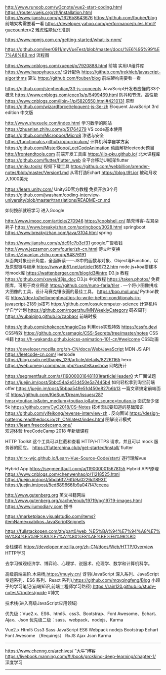 
http://www.runoob.com/w3cnote/vue2-start-coding.html   
https://router.vuejs.org/zh/installation.html
https://www.jianshu.com/p/1626b8643676
https://github.com/fouber/blog                                     前端架构需要看一看
https://developer.yahoo.com/performance/rules.html?guccounter=2      雅虎性能优化准则

https://www.npmjs.com.cn/getting-started/what-is-npm/

https://github.com/leer0911/myVueTest/blob/master/docs/%E6%95%99%E7%A8%8B.md   流程图

https://www.cnblogs.com/xuepei/p/7920888.html                    前端 实用UI组件库
https://www.happyhues.co/                                                          设计配色
https://github.com/trekhleb/javascript-algorithms                    算法
https://github.com/fouber/blog                                   		前端架构需要看一看

https://github.com/stephentian/33-js-concepts                       JavaScript开发者应懂的33个概念 
https://www.cnblogs.com/coco1s/p/5499469.html                  防抖和节流，高性能
https://www.cnblogs.com/libin-1/p/5820550.html#4210131    原型
https://github.com/wizardforcel/eloquent-js-3e-zh                 Eloquent JavaScript 3rd edition 中文版

http://www.shuxuele.com/index.html                                        学习数学的网站
https://zhuanlan.zhihu.com/p/51764279                                  VS code基本使用
https://github.com/Micropoor/Micro8                                        渗透与安全
https://functionalcs.github.io/curriculum/                                  计算机科学自学方案
https://github.com/MisterBooo/LeetCodeAnimation                 动画解析leetcode题目
http://frontendtools.com                                                            前端开发工具库
https://lib-pku.github.io/                                                             北大课程库
https://github.com/flutter/flutter_web                                         全平台移动UI框架flutter
https://miku.tools/                                                                       视频下载工具
https://github.com/webbillion/xrender-notes/blob/master/Version1.md        从零打造Echart
https://blog.t9t.io/                                                                         被动月收入1000美元

https://learn.unity.com/                                                                 Unity3D官方教程 免费开放3个月
https://github.com/jwasham/coding-interview-university/blob/master/translations/README-cn.md

如何按部就班学习 进入Google

 http://www.imooc.com/article/270946
https://coolshell.cn/                                                 酷壳博客-左耳朵耗子
https://www.breakyizhan.com/springboot/3028.html          springboot
https://www.breakyizhan.com/java/3104.html                      spring

https://www.jianshu.com/p/dc91c7b3cf31              google广告收钱
http://www.jezzamon.com/fourier/zh-cn.html          傅立叶变换
https://zhuanlan.zhihu.com/p/84876191  
从面向对象设计角度，全面解读——JS中的函数与对象、Object与Function、以及原型链与继承
https://www.jb51.net/article/169732.htm         node.js+koa搭建本地mock库
https://wattenberger.com/blog/d3#intro   D3.js 教程
https://github.com/xswei/d3js_doc          D3.js 中文教程
https://taken.photos/                                    免费图库，可用于商业用途
https://github.com/nuno-faria/tiler .       一个将小图像拼成大图像的工具，设计马赛克镶嵌画的最佳工具。
https://bop.mol.uno/                                               Python教程
https://dev.to/hellomeghna/tips-to-write-better-conditionals-in-javascript-2189       js技巧
https://github.com/ossu/computer-science            计算机科学自学计划
https://github.com/rogerzhu/MNWeeklyCategory         码农周刊
https://wubaiqing.github.io/zaobao/                                  前端时报

https://github.com/chokcoco/magicCss                                            利用css实现特效
https://cssfx.dev/                                                                                  CSS特效
https://github.com/cssmagic/CSS-Secrets/tree/master/notes        CSS书籍
https://h-wakanda.github.io/css-animation-101-cn/#welcome       CSS动画

https://developer.mozilla.org/zh-CN/docs/Web/JavaScript             MDN   JS  API
https://leetcode-cn.com/                                                                     leetcode
https://blog.csdn.net/banjw_129/article/details/82261165               hexo    
https://web.umeng.com/main.php?c=site&a=show			   网站统计

https://segmentfault.com/a/1190000016481101#articleHeader0    大厂面试题
https://juejin.im/post/5bbc54a2e51d450e5a7445b4        如何轻松拿到淘宝前端 offer
https://juejin.im/post/5bbaa549e51d450e827b6b13         一篇文章搞定前端面试
https://github.com/KieSun/Dream/issues/28?hmsr=toutiao.io&utm_medium=toutiao.io&utm_source=toutiao.io
面试至少涨5k
https://github.com/CyC2018/CS-Notes                                   技术面试要知道的基础知识
https://github.com/yifeikong/reverse-interview-zh .      反向面试
https://design-patterns.readthedocs.io/zh_CN/latest/index.html     图解设计模式
https://learn.freecodecamp.one/    
欢迎体验 freeCodeCamp 2018 年新版课程

HTTP Toolkit
这个工具可以拦截和查看 HTTP/HTTPS 请求，并且可以 mock 服务器的回应。
https://flutterchina.club/get-started/install/         flutter

https://nlrx-wjc.github.io/Learn-Vue-Source-Code/start/     逐行理解vue

Hybrid App
https://segmentfault.com/a/1190000015678155                         Hybrid APP原理
https://www.cnblogs.com/chenwenhao/p/11218525.html
https://juejin.im/post/5bda6f276fb9a0226d18931f
https://juejin.im/post/5ed689666fb9a047f47cceea

http://www.gutenberg.org                                         英文书籍网站
http://www.gutenberg.org/cache/epub/19719/pg19719-images.html
https://www.jiumodiary.com                                    搜书


https://marketplace.visualstudio.com/items?itemName=xabikos.JavaScriptSnippets

https://fullstackopen.com/zh/part0/web_%E5%BA%94%E7%94%A8%E7%9A%84%E5%9F%BA%E7%A1%80%E8%AE%BE%E6%96%BD

全栈课程
https://developer.mozilla.org/zh-CN/docs/Web/HTTP/Overview      HTTP学习


去学习微观经济学、博弈论、心理学、说服术、伦理学、数学和计算机科学。

高级前端进阶.木易杨,https://muyiy.cn/
讶羽(JavaScript 深入系列、JavaScript 专题系列、ES6 系列、React 系列),https://github.com/mqyqingfeng/Blog
小超子的学习笔记(前端知识,前端工程师学习路径),https://rain120.github.io/study-notes/#/notes/guide
#博文





技术栈(进入高级JavaScript应用领域)

优先级：Vue2.x、ES6、html5、css3、Bootstrap、Font Awesome、Echart、Ajax、Json
优先级二级：sass、webpack、nodejs、Karma

Vue2.x
Html5
Css3
Sass
JavaScript
ES6
Webpack
nodejs
Bootstrap
Echart
Font Awesome
（Requirejs）
RxJS
Ajax
Json
Karma

--------------------------------------------------------------------------------


https://www.chenng.cn/archives/   “大牛”博客
https://livebook.manning.com/#!/book/grokking-deep-learning/chapter-1/    深度学习

--------------------------------------------------------------------------------
